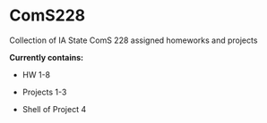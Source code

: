 # ComS228
Collection of IA State ComS 228 assigned homeworks and projects

**Currently contains:**

+ HW 1-8

+ Projects 1-3

+ Shell of Project 4

